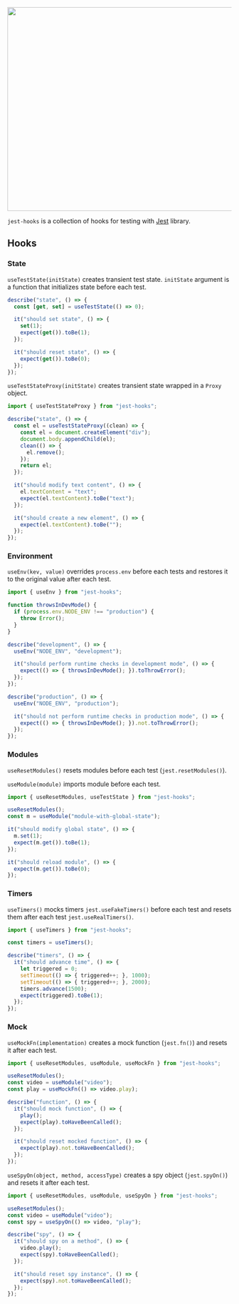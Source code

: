 <p align="center">
  <img width="622" height="457" src="https://localvoid.github.io/jest-hooks/example.png">
</p>

`jest-hooks` is a collection of hooks for testing with [Jest](https://jestjs.io/) library.

## Hooks

### State

`useTestState(initState)` creates transient test state. `initState` argument is a function that initializes state before
each test.

```js
describe("state", () => {
  const [get, set] = useTestState(() => 0);

  it("should set state", () => {
    set(1);
    expect(get()).toBe(1);
  });

  it("should reset state", () => {
    expect(get()).toBe(0);
  });
});
```

`useTestStateProxy(initState)` creates transient state wrapped in a `Proxy` object.

```js
import { useTestStateProxy } from "jest-hooks";

describe("state", () => {
  const el = useTestStateProxy((clean) => {
    const el = document.createElement("div");
    document.body.appendChild(el);
    clean(() => {
      el.remove();
    });
    return el;
  });

  it("should modify text content", () => {
    el.textContent = "text";
    expect(el.textContent).toBe("text");
  });

  it("should create a new element", () => {
    expect(el.textContent).toBe("");
  });
});
```

### Environment

`useEnv(kev, value)` overrides `process.env` before each tests and restores it to the original value after each test.

```js
import { useEnv } from "jest-hooks";

function throwsInDevMode() {
  if (process.env.NODE_ENV !== "production") {
    throw Error();
  }
}

describe("development", () => {
  useEnv("NODE_ENV", "development");

  it("should perform runtime checks in development mode", () => {
    expect(() => { throwsInDevMode(); }).toThrowError();
  });
});

describe("production", () => {
  useEnv("NODE_ENV", "production");

  it("should not perform runtime checks in production mode", () => {
    expect(() => { throwsInDevMode(); }).not.toThrowError();
  });
});
```

### Modules

`useResetModules()` resets modules before each test (`jest.resetModules()`).

`useModule(module)` imports module before each test.

```js
import { useResetModules, useTestState } from "jest-hooks";

useResetModules();
const m = useModule("module-with-global-state");

it("should modify global state", () => {
  m.set(1);
  expect(m.get()).toBe(1);
});

it("should reload module", () => {
  expect(m.get()).toBe(0);
});
```

### Timers

`useTimers()` mocks timers `jest.useFakeTimers()` before each test and resets them after each test
`jest.useRealTimers()`.

```js
import { useTimers } from "jest-hooks";

const timers = useTimers();

describe("timers", () => {
  it("should advance time", () => {
    let triggered = 0;
    setTimeout(() => { triggered++; }, 1000);
    setTimeout(() => { triggered++; }, 2000);
    timers.advance(1500);
    expect(triggered).toBe(1);
  });
});
```

### Mock

`useMockFn(implementation)` creates a mock function (`jest.fn()`) and resets it after each test.

```js
import { useResetModules, useModule, useMockFn } from "jest-hooks";

useResetModules();
const video = useModule("video");
const play = useMockFn(() => video.play);

describe("function", () => {
  it("should mock function", () => {
    play();
    expect(play).toHaveBeenCalled();
  });

  it("should reset mocked function", () => {
    expect(play).not.toHaveBeenCalled();
  });
});
```

`useSpyOn(object, method, accessType)` creates a spy object (`jest.spyOn()`) and resets it after each test.


```js
import { useResetModules, useModule, useSpyOn } from "jest-hooks";

useResetModules();
const video = useModule("video");
const spy = useSpyOn(() => video, "play");

describe("spy", () => {
  it("should spy on a method", () => {
    video.play();
    expect(spy).toHaveBeenCalled();
  });

  it("should reset spy instance", () => {
    expect(spy).not.toHaveBeenCalled();
  });
});
```

